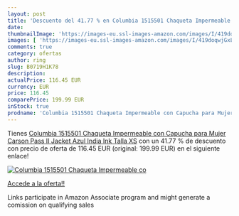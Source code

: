 ```yaml
---
layout: post
title: 'Descuento del 41.77 % en Columbia 1515501 Chaqueta Impermeable co'
date: 
thumbnailImage: 'https://images-eu.ssl-images-amazon.com/images/I/419doqwjGxL._SL200_.jpg'
images: [ 'https://images-eu.ssl-images-amazon.com/images/I/419doqwjGxL._SL200_.jpg' ]
comments: true
category: ofertas
author: ring
slug: B0719H1K78
description:
actualPrice: 116.45 EUR
currency: EUR
price: 116.45
comparePrice: 199.99 EUR
inStock: true
prodname: 'Columbia 1515501 Chaqueta Impermeable con Capucha para Mujer  Carson Pass II Jacket  Azul  India Ink   Talla XS'
---
```


Tienes [Columbia 1515501 Chaqueta Impermeable con Capucha para Mujer  Carson Pass II Jacket  Azul  India Ink   Talla XS](https://www.amazon.es/dp/B0719H1K78/?tag=tolees-21) con un 41.77 % de descuento con precio de oferta de 116.45 EUR (original: 199.99 EUR) en el siguiente enlace!

[![Columbia 1515501 Chaqueta Impermeable co](https://images-eu.ssl-images-amazon.com/images/I/419doqwjGxL._SL200_.jpg)](https://www.amazon.es/dp/B0719H1K78/?tag=tolees-21)

[Accede a la oferta!!](https://www.amazon.es/dp/B0719H1K78/?tag=tolees-21)

Links participate in Amazon Associate program and might generate a comission on qualifying sales


